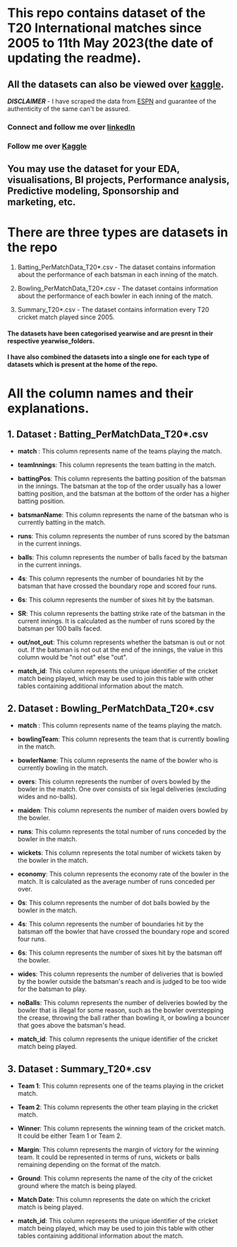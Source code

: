 # This repo contains dataset of the T20 International matches since 2005 to 11th May 2023(the date of updating the readme).

## All the datasets can also be viewed over [kaggle](https://www.kaggle.com/datasets/adityaazad79/all-t20-international-datasets).

***DISCLAIMER*** - I have scraped the data from [ESPN](https://www.espncricinfo.com) and guarantee of the authenticity of the same can't be assured.

### Connect and follow me over [linkedIn](https://www.linkedin.com/in/adityaazad79)

### Follow me over [Kaggle](https://www.kaggle.com/adityaazad79)

## You may use the dataset for your EDA, visualisations, BI projects, Performance analysis, Predictive modeling, Sponsorship and marketing, etc.

# There are three types are datasets in the repo

1. Batting_PerMatchData_T20*.csv - The dataset contains information about the performance of each batsman in each inning of the match.

2. Bowling_PerMatchData_T20*.csv - The dataset contains information about the performance of each bowler in each inning of the match.

3. Summary_T20*.csv - The dataset contains information every T20 cricket match played since 2005.

#### The datasets have been categorised yearwise and are presnt in their respective yearwise_folders.

#### I have also combined the datasets into a single one for each type of datasets which is present at the home of the repo.

# All the column names and their explanations.
## 1. Dataset : Batting_PerMatchData_T20*.csv

- **match** : This column represents name of the teams playing the match.

- **teamInnings**: This column represents the team batting in the match.

- **battingPos**: This column represents the batting position of the batsman in the innings. The batsman at the top of the order usually has a lower batting position, and the batsman at the bottom of the order has a higher batting position.

- **batsmanName**: This column represents the name of the batsman who is currently batting in the match.

- **runs**: This column represents the number of runs scored by the batsman in the current innings.

- **balls**: This column represents the number of balls faced by the batsman in the current innings.

- **4s**: This column represents the number of boundaries hit by the batsman that have crossed the boundary rope and scored four runs.

- **6s**: This column represents the number of sixes hit by the batsman.

- **SR**: This column represents the batting strike rate of the batsman in the current innings. It is calculated as the number of runs scored by the batsman per 100 balls faced.

- **out/not_out**: This column represents whether the batsman is out or not out. If the batsman is not out at the end of the innings, the value in this column would be "not out" else "out".

- **match_id**: This column represents the unique identifier of the cricket match being played, which may be used to join this table with other tables containing additional information about the match.

## 2. Dataset : Bowling_PerMatchData_T20*.csv

- **match** : This column represents name of the teams playing the match.

- **bowlingTeam**: This column represents the team that is currently bowling in the match.

- **bowlerName**: This column represents the name of the bowler who is currently bowling in the match.

- **overs**: This column represents the number of overs bowled by the bowler in the match. One over consists of six legal deliveries (excluding wides and no-balls).

- **maiden**: This column represents the number of maiden overs bowled by the bowler.

- **runs**: This column represents the total number of runs conceded by the bowler in the match.

- **wickets**: This column represents the total number of wickets taken by the bowler in the match.

- **economy**: This column represents the economy rate of the bowler in the match. It is calculated as the average number of runs conceded per over.

- **0s**: This column represents the number of dot balls bowled by the bowler in the match.

- **4s**: This column represents the number of boundaries hit by the batsman off the bowler that have crossed the boundary rope and scored four runs.

- **6s**: This column represents the number of sixes hit by the batsman off the bowler.

- **wides**: This column represents the number of deliveries that is bowled by the bowler outside the batsman's reach and is judged to be too wide for the batsman to play.

- **noBalls**: This column represents the number of deliveries bowled by the bowler that is illegal for some reason, such as the bowler overstepping the crease, throwing the ball rather than bowling it, or bowling a bouncer that goes above the batsman's head.

- **match_id**: This column represents the unique identifier of the cricket match being played.

## 3. Dataset : Summary_T20*.csv

- **Team 1**: This column represents one of the teams playing in the cricket match.

- **Team 2**: This column represents the other team playing in the cricket match.

- **Winner**: This column represents the winning team of the cricket match. It could be either Team 1 or Team 2.

- **Margin**: This column represents the margin of victory for the winning team. It could be represented in terms of runs, wickets or balls remaining depending on the format of the match.

- **Ground**: This column represents the name of the city of the cricket ground where the match is being played.

- **Match Date**: This column represents the date on which the cricket match is being played.

- **match_id**: This column represents the unique identifier of the cricket match being played, which may be used to join this table with other tables containing additional information about the match.

